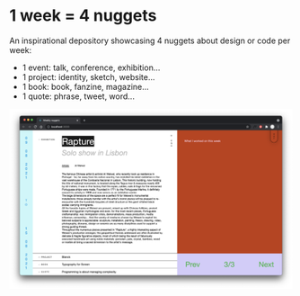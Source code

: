 # 1 week = 4 nuggets

An inspirational depository showcasing 4 nuggets about design or code per week:

- 1 event: talk, conference, exhibition...
- 1 project: identity, sketch, website...
- 1 book: book, fanzine, magazine...
- 1 quote: phrase, tweet, word...

![](https://github.com/MarieMalarme/1week4nuggets/raw/master/1week4nuggets.png)
